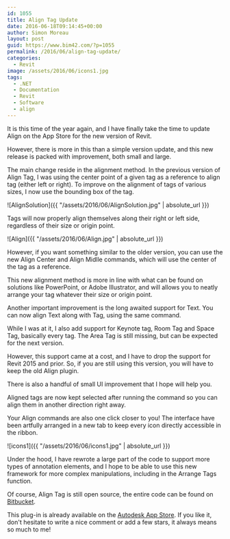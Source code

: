 ```yaml
---
id: 1055
title: Align Tag Update
date: 2016-06-18T09:14:45+00:00
author: Simon Moreau
layout: post
guid: https://www.bim42.com/?p=1055
permalink: /2016/06/align-tag-update/
categories:
  - Revit
image: /assets/2016/06/icons1.jpg
tags:
  - .NET
  - Documentation
  - Revit
  - Software
  - align
---
```

It is this time of the year again, and I have finally take the time to update Align on the App Store for the new version of Revit.

However, there is more in this than a simple version update, and this new release is packed with improvement, both small and large.

The main change reside in the alignment method. In the previous version of Align Tag, I was using the center point of a given tag as a reference to align tag (either left or right). To improve on the alignment of tags of various sizes, I now use the bounding box of the tag.

![AlignSolution]({{ "/assets/2016/06/AlignSolution.jpg" | absolute_url }})

Tags will now properly align themselves along their right or left side, regardless of their size or origin point.

![Align]({{ "/assets/2016/06/Align.jpg" | absolute_url }})

However, if you want something similar to the older version, you can use the new Align Center and Align Midlle commands, which will use the center of the tag as a reference.

This new alignment method is more in line with what can be found on solutions like PowerPoint, or Adobe Illustrator, and will allows you to neatly arrange your tag whatever their size or origin point.

Another important improvement is the long awaited support for Text. You can now align Text along with Tag, using the same command.

While I was at it, I also add support for Keynote tag, Room Tag and Space Tag, basically every tag. The Area Tag is still missing, but can be expected for the next version.

However, this support came at a cost, and I have to drop the support for Revit 2015 and prior. So, if you are still using this version, you will have to keep the old Align plugin.

There is also a handful of small UI improvement that I hope will help you.

Aligned tags are now kept selected after running the command so you can align them in another direction right away.

Your Align commands are also one click closer to you! The interface have been artfully arranged in a new tab to keep every icon directly accessible in the ribbon.

![icons1]({{ "/assets/2016/06/icons1.jpg" | absolute_url }})

Under the hood, I have rewrote a large part of the code to support more types of annotation elements, and I hope to be able to use this new framework for more complex manipulations, including in the Arrange Tags function.

Of course, Align Tag is still open source, the entire code can be found on [Bitbucket](https://bitbucket.org/simonmoreau/align-tag).

This plug-in is already available on the [Autodesk App Store](https://apps.autodesk.com/RVT/en/Detail/Index?id=2903508825431715905&appLang=en&os=Win32_64). If you like it, don't hesitate to write a nice comment or add a few stars, it always means so much to me!